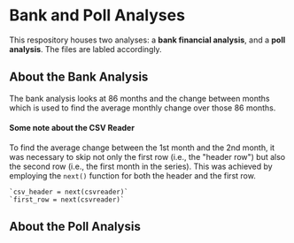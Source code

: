 # Bank and Poll Analyses

This respository houses two analyses: a **bank financial analysis**, and a **poll analysis**. The files are labled accordingly.

## About the Bank Analysis

The bank analysis looks at 86 months and the change between months which is used to find the average monthly change over those 86 months. 

#### Some note about the CSV Reader
To find the average change between the 1st month and the 2nd month, it was necessary to skip not only the first row (i.e., the "header row") but also the second row (i.e., the first month in the series). This was achieved by employing the `next()` function for both the header and the first row. 

    `csv_header = next(csvreader)`
    `first_row = next(csvreader)`

## About the Poll Analysis